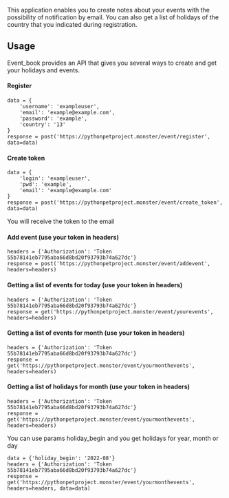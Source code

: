 
This application enables you to create notes about your events with the possibility of notification by email. 
You can also get a list of holidays of the country that you indicated during registration. 

## Usage
Event_book provides an API that gives you several ways to create and get your holidays and events.

#### Register
```
data = {
    'username': 'exampleuser',
    'email': 'example@example.com',
    'password': 'example',
    'country': '13'
}
response = post('https://pythonpetproject.monster/event/register', data=data)
```
#### Create token
```
data = {
    'login': 'exampleuser',
    'pwd': 'example',
    'email': 'example@example.com'
}
response = post('https://pythonpetproject.monster/event/create_token', data=data)
```
You will receive the token to the email

#### Add event (use your token in headers)
```
headers = {'Authorization': 'Token 55b78141eb7795aba66d8bd20f93793b74a627dc'}
response = post('https://pythonpetproject.monster/event/addevent', headers=headers)
```
#### Getting a list of events for today (use your token in headers)
```
headers = {'Authorization': 'Token 55b78141eb7795aba66d8bd20f93793b74a627dc'}
response = get('https://pythonpetproject.monster/event/yourevents', headers=headers)
```
#### Getting a list of events for month (use your token in headers)
```
headers = {'Authorization': 'Token 55b78141eb7795aba66d8bd20f93793b74a627dc'}
response = get('https://pythonpetproject.monster/event/yourmonthevents', headers=headers)
```
#### Getting a list of holidays for month (use your token in headers)
```
headers = {'Authorization': 'Token 55b78141eb7795aba66d8bd20f93793b74a627dc'}
response = get('https://pythonpetproject.monster/event/yourmonthevents', headers=headers)
```
You can use params holiday_begin and you get holidays for year, month or day
```
data = {'holiday_begin': '2022-08'}
headers = {'Authorization': 'Token 55b78141eb7795aba66d8bd20f93793b74a627dc'}
response = get('https://pythonpetproject.monster/event/yourmonthevents', headers=headers, data=data)
```
